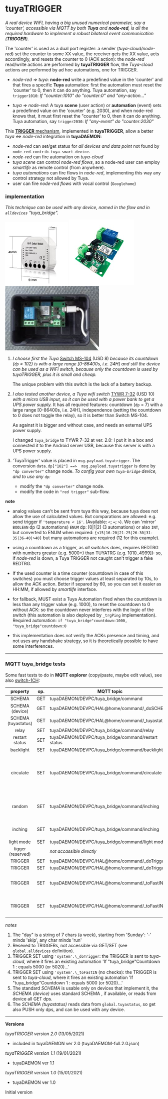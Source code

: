 # tuyaTRIGGER 

_A real device WiFI, having  a big unused numerical parameter, say a 'counter', accessible via MQTT by both **Tuya** and **node-red**, is all the required hardware to implement a robust bilateral event communication (**TRIGGER**)._

The 'counter' is used as a dual port register: a sender (_tuya-cloud/node-red_) set the counter to some XX value, the receiver gets the XX value, acts accordingly, and resets the counter to 0 (ACK action): the _node-red_ read/write actions are performed by **tuyaTRIGGER** flow, the _Tuya-cloud_ actions are performed by ad hoc automations, one for TRIGGER.

 - _node-red => tuya_: **node-red** write a predefined value in the 'counter' and that fires a specific **Tuya** automation: first the automation must reset the 'counter' to 0, then it can do anything.
 Tuya automation, say `trigger1010`:   _If "counter:1010" do "counter:0" and "any-action..."_ 

 - _tuya => node-red_: A tuya **scene** (user action) or **automation** (event) sets  a predefined value on the 'counter' (e.g. 2030), and when node-red knows that, it must first reset  the "counter' to 0, then it can do anything.
 Tuya automation,  say `trigger2030`: _If "any-event" do "counter:2030"_ 

This [**TRIGGER** mechanism](https://github.com/msillano/tuyaDAEMON/wiki/tuyaTRIGGER-info), implemented in **tuyaTRIGGER**, allow a better _tuya <=> node-red_ integration in **tuyaDAEMON**:
 - _node-red_ can set/get status for _all devices and data point_ not found by `node-red-contrib-tuya-smart-device`.
 - _node-red_ can fire automation on _tuya-cloud_ 
 - _tuya scene_ can control _node-red flows_, so a node-red user can employ _smartlife_ as remote control (from anywhere).
 - _tuya automations_ can fire flows in _node-red_, implementing this way any control strategy not allowed by Tuya.
 - user can fire _node-red flows_ with vocal control (`Googlehome`)

### implementation

_This technique can be used with any device, named in the flow and in `alldevices` "tuya_bridge"._

[![](./../pics/tuyadaemon04.jpg)](https://github.com/msillano/tuyaDAEMON/blob/main/devices/Smart_switch01/device_Smart_Switch01.pdf) [![](./../pics/tuyadaemon05.jpg)](https://github.com/msillano/tuyaDAEMON/blob/main/devices/switch-1CH/device_switch-1CH.pdf) ![](https://github.com/msillano/tuyaDAEMON/blob/main/pics/tuya-bridge02.jpg)

1) _I choose first the Tuya_ [Switch MS-104](https://github.com/msillano/tuyaDAEMON/blob/main/devices/Smart_switch01/device_Smart_Switch01.pdf) (USD 8) _because its countdown (`dp` = 102) is with a large range [0-86400s, i.e. 24H] and still the device can be used as a WiFi switch, because only the countdown is used by tuyaTRIGGER, plus it is small and cheap._ 

   The unique problem with this switch is the lack of a battery backup.

2) _I also tested another device, a Tuya wifi switch_ [TYWR 7-32](https://github.com/msillano/tuyaDAEMON/blob/main/devices/switch-1CH/device_switch-1CH.pdf) (USD 10) _with a micro USB input, so it can be used with a power bank to get a UPS power supply._
It has all required features:  countdown (`dp` = 7) with a large range [0-86400s, i.e. 24H], independence (setting the countdown to 0 does not toggle the relay), so it is better than Switch MS-104.

   As against it is bigger and without case, and needs an external UPS power supply.
   
   I changed `tuya_bridge` to TYWR 7-32 at ver. 2.0: I put it in a box and connected it to the Android server USB, because this server is with a UPS power supply.

3) 'TuyaTrigger' value is placed in `msg.payload.tuyatrigger`.  The conversion `data.dp["102"] ==>  msg.payload.tuyatrigger` is done by `"dp converter"` change node. _To config your own `tuya-bridge` device, and to use any `dp`:_
     - modify the  `"dp converter"` change node. 
     - modify the code in `"red trigger"` sub-flow.


**note**
 
 - analog values can't be sent from tuya this way, because tuya does not allow the use of calculated values. But comparations are allowed: e.g. send trigger if `'temperature < 16'`. (Available: `<`; `=`; `>`). We can 'mirror' `BOOLEAN` dp (2 automations) `ENUM` dp: [0|1|2]  (3 automations) or also `INT`, but converted to ENUM when required: `{<15|16-20|21-25|26-30|31-35|36-40|>40}` but many automations are required (12 for this example).

 - using a countdown as a trigger, as _all switches_ does, requires REDTRG with numbers greater (e.g. 5000+) than TUYATRG (e.g. 1010..4999]): so, if _node-red_ is down, a Tuya TRIGGER not caught can't trigger a fake REDTRG.
 
 - If the used counter is a time counter (countdown in case of this switches) you must choose trigger values at least separated by 10s, to allow the ACK action. Better if separed by 60, so you can set it easier as HH:MM, if allowed by _smartlife_ interface.

 - for fallback, MUST exist a Tuya Automation fired when the countdown is less than any trigger value (e.g. 1000), to reset the countdown to 0 without ACK: so the countdown never interferes with the logic of the switch (this automation is also deployed by `_trgPing` implementation). Required automation:  `if "tuya_bridge"countdown:1000, "tuya_bridge"countdown:0` 
 
- this implementation does not verify the ACKs presence and timing, and not uses any handshake strategy, so it is theoretically possible to have some interferences.
--------------------
### MQTT tuya_bridge tests

Some fast tests to do in **MQTT explorer** (copy/paste, maybe edit value), see also [switch-1CH](https://github.com/msillano/tuyaDAEMON/blob/main/devices/switch-1CH/device_switch-1CH.pdf):

 | property  | op. |    MQTT topic               | value |                         notes|
| :------:  |:---------:|----------------------------|-----------|---|
|SCHEMA | GET| tuyaDAEMON/DEVPC/tuya_bridge/command  | &lt;empty> ||
| SCHEMA (device) | GET |tuyaDAEMON/DEVPC/HAL@home/command/\_doSCHEMA| "tuya_bridge" | 5 |
| SCHEMA (tuyastatus) | GET |tuyaDAEMON/DEVPC/HAL@home/command/\_tuyastatus | {"device":"tuya_bridge"} | 6 |
|relay | SET | tuyaDAEMON/DEVPC/tuya_bridge/command/relay | ON/OFF | |
|restart status | SET |  tuyaDAEMON/DEVPC/tuya_bridge/command/restart status | off/on/menory | |
|backlight | SET | tuyaDAEMON/DEVPC/tuya_bridge/command/backlight | true/false | |
|circulate | SET |  tuyaDAEMON/DEVPC/tuya_bridge/command/circulate | [{"active": "true"/"false", "day":"SMTWTF-", "start": "HH:MM", "end": "HH:MM", "on": "HH:MM", "off": "HH:MM"},..]/[] | 1 |
|random  | SET | tuyaDAEMON/DEVPC/tuya_bridge/command/inching  |[{"active": "true"/"false", "day":"DLMMGVS", "start": "HH:MM", "end": "HH:MM"},..]/[]|1  |
|inching | SET | tuyaDAEMON/DEVPC/tuya_bridge/command/inching  | 	{ "inching": "true"/"false" "delay": 0..3660}| |
|light mode | SET |  tuyaDAEMON/DEVPC/tuya_bridge/command/light mode | 	pos/none/relay| |
|tigger (reserved)| | _not accassible directly_ | 0..86500 | 2|
|TRIGGER | SET |   tuyaDAEMON/DEVPC/HAL@home/command/\_doTrigger    |5000| 3|
|TRIGGER | SET |   tuyaDAEMON/DEVPC/HAL@home/command/\_doTrigger     |5020|3|
|TRIGGER | SET |   tuyaDAEMON/DEVPC/HAL@home/command/\_toFastIN   |{"device":"tuya_bridge", "property":"trigger (reserved)", "value" : 5000} | 4|
|TRIGGER | SET |   tuyaDAEMON/DEVPC/HAL@home/command/\_toFastIN   |{"device":"tuya_bridge", "property":"trigger (reserved)", "value" : 5020} |4|

_notes_
1) The "day" is a string of 7 chars (a week), starting from 'Sunday': '-' minds 'skip', any char minds 'run'
2) Reseved to TRIGGERs, not accessible via GET/SET (see `global.alldevices` definition).
3) TRIGGER SET using `'system'.\_doTrigger`: the TRIGGER is sent to _tuya-cloud_, where it fires an existing  automation 'If "tuya_bridge"Countdown 1 : equals 5000 (or 5020)...'
4) TRIGGER SET using `'system'.\_toFastIN` (no checks): the TRIGGER is sent to _tuya-cloud_, where it fires an existing automation 'If "tuya_bridge"Countdown 1 : equals 5000 (or 5020)...'
5) The standard _SCHEMA_ is usable only on devices that implement it, the _SCHEMA (device)_ uses standard SCHEMA , if available, or reads from device all GET dps.
6) The _SCHEMA (tuyastatus)_ reads data from `global.tuyastatus`, so get also PUSH only dps, and can be used with any device.
--------------------
**Versions**

_tuyaTRIGGER version 2.0_ (13/05/2021)
  - included in tuyaDAEMON ver 2.0 (tuyaDAEMOM-full.2.0.json)
  
_tuyaTRIGGER version 1.1_ (19/01/2021)
  - tuyaDAEMON ver 1.1
  
_tuyaTRIGGER version 1.0_ (15/01/2021)
  - tuyaDAEMON ver 1.0

Initial version     
